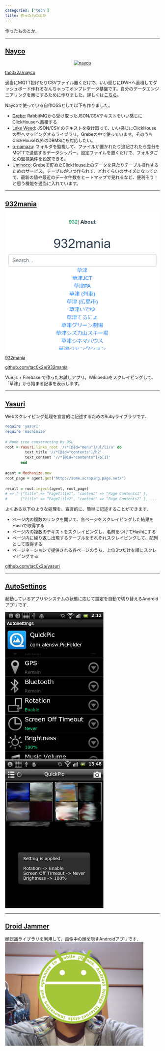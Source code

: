 ```yaml
---
categories: ['tech']
title: 作ったものとか
---
```



作ったものとか．

---
## [Nayco](https://github.com/tac0x2a/nayco)

<center>

[![nayco](https://raw.githubusercontent.com/tac0x2a/nayco/master/doc/img/nayco.svg)](https://github.com/tac0x2a/nayco)

</center>

[tac0x2a/nayco](https://github.com/tac0x2a/932_mania)

適当にMQTT投げたりCSVファイル置くだけで、いい感じにDWHへ蓄積してダッシュボード作れるなんちゃってオンプレデータ基盤です。自分のデータエンジニアリングを楽にするために作りました。詳しくは[こちら](/post/2020-08-17-nayco-first-release/)。

Naycoで使っている自作OSSとして以下も作りました。
+ [Grebe](https://github.com/tac0x2a/grebe): RabbitMQから受け取ったJSON/CSVテキストをいい感じにClickHouseへ蓄積する
+ [Lake Weed](https://github.com/tac0x2a/lake_weed): JSON/CSV のテキストを受け取って、いい感じにClickHouseの型へマッピングするライブラリ。Grebeの中で使っています。そのうちClickHouse以外のDBMSにも対応したい。
+ [o-namazu](https://github.com/tac0x2a/grebe): フォルダを監視して、ファイルが置かれたり追記されたら差分をMQTTで送信するデータシッパー。設定ファイルを置くだけで、フォルダごとの監視条件を設定できる。
+ [Uminoco](): Grebeで貯めたClickHouse上のデータを見たりテーブル操作するためのサービス。テーブルがいつ作られて、どれくらいのサイズになっていて、最新の値や最近のデータ件数をヒートマップで見れるなど、便利そう！と思う機能を適当に入れています。

---
## [932mania](https://932mania.tac42.net)
![932mania](932mania.png)

[932mania](https://932mania.tac42.net)

[github.com/tac0x2a/932mania](https://github.com/tac0x2a/932_mania)


Vue.js + Firebase で作ったお試しアプリ。Wikipediaをスクレイピングして、「草津」から始まる記事を表示します。



---
## [Yasuri](https://github.com/tac0x2a/yasuri)
Webスクレイピング処理を宣言的に記述するためのRubyライブラリです．

```ruby
require 'yasuri'
require 'machinize'

# Node tree constructing by DSL
root = Yasuri.links_root '//*[@id="menu"]/ul/li/a' do
         text_title '//*[@id="contents"]/h2'
         text_content '//*[@id="contents"]/p[1]'
       end

agent = Mechanize.new
root_page = agent.get("http://some.scraping.page.net/")

result = root.inject(agent, root_page)
# => [ {"title" => "PageTitle1", "content" => "Page Contents1" },
#      {"title" => "PageTitle2", "content" => "Page Contents2" }, ...  ]

```


よくある以下のような処理を、宣言的に、簡単に記述することができます．

+ ページ内の複数のリンクを開いて、各ページをスクレイピングした結果をHashで取得する
+ ページ内の複数のテキストをスクレイピングし、名前をつけてHashにする
+ ページ内に繰り返し出現するテーブルをそれぞれスクレイピングして、配列として取得する
+ ページネーションで提供される各ページのうち、上位3つだけを順にスクレイピングする

[github.com/tac0x2a/yasuri](https://github.com/tac0x2a/yasuri)

---
## [AutoSettings](https://play.google.com/store/apps/details?id=net.tac42.auto_settings)
起動しているアプリやシステムの状態に応じて設定を自動で切り替えるAndroidアプリです．

![](./autosettings_01.png)
![](./autosettings_02.png)

---
## [Droid Jammer](https://play.google.com/store/apps/details?id=jp.dip.wt.lmm)
顔認識ライブラリを利用して，画像中の顔を隠すAndroidアプリです．
![](./droidjammer_01.png)

